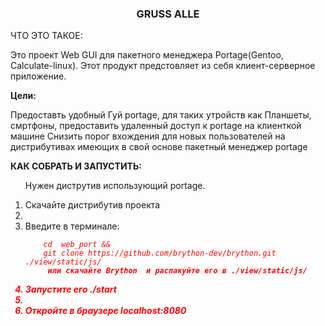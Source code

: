 <div style="text-align: left;">
						<h3 align="center">GRUSS ALLE</h3>

</b>ЧТО  ЭТО  ТАКОЕ:</b>
<p>
Это проект Web GUI для  пакетного менеджера Portage(Gentoo,  Calculate-linux).
Этот продукт предстовляет из себя клиент-серверное приложение.</p>
<b>Цели:</b>
<p>
Предоставть удобный Гуй portage, для таких утройств как Планшеты, смртфоны,
предоставить удаленный доступ к portage на клиенткой машине
Снизить порог вхождения для новых пользователей на дистрибутивах имеющих в свой основе пакетный менеджер portage</p>



<b>КАК СОБРАТЬ И ЗАПУСТИТЬ:</b>
<ol>
<p>Нужен диструтив использующий portage.</p>
<li>Скачайте дистрибутив проекта<li>
<li>Введите в терминале:</li>
	<code>
	<i style="color: red;">cd  web_pоrt &&
	git clone https://github.com/brython-dev/brython.git ./view/static/js/ <i>
	<b> или скачайте Brython  и распакуйте его в ./view/static/js/ <b>
	 </code>
<li>Запустите его ./start<li>
<li>Откройте в браузере localhost:8080</li>
</ol>
<div>
